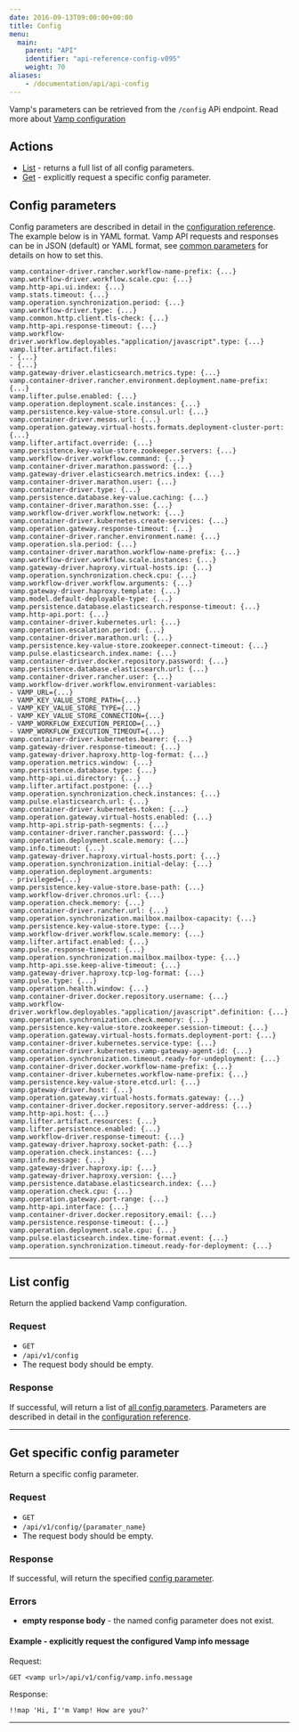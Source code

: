 ```yaml
---
date: 2016-09-13T09:00:00+00:00
title: Config
menu:
  main:
    parent: "API"
    identifier: "api-reference-config-v095"
    weight: 70
aliases:
    - /documentation/api/api-config
---
```


Vamp's parameters can be retrieved from the `/config` APi endpoint. Read more about [Vamp configuration](/documentation/installation/configure-vamp)
	
## Actions
 
 * [List](/documentation/api/v0.9.5/api-config/#list-config) - returns a full list of all config parameters.
 * [Get](/documentation/api/v0.9.5/api-config/#get-specific-config-parameter) - explicitly request a specific config parameter.

## Config parameters
Config parameters are described in detail in the [configuration reference](/documentation/installation/configuration-reference).  
The example below is in YAML format. Vamp API requests and responses can be in JSON (default) or YAML format, see [common parameters](/documentation/api/v0.9.5/using-the-api) for details on how to set this. 

```
vamp.container-driver.rancher.workflow-name-prefix: {...}
vamp.workflow-driver.workflow.scale.cpu: {...}
vamp.http-api.ui.index: {...}
vamp.stats.timeout: {...}
vamp.operation.synchronization.period: {...}
vamp.workflow-driver.type: {...}
vamp.common.http.client.tls-check: {...}
vamp.http-api.response-timeout: {...}
vamp.workflow-driver.workflow.deployables."application/javascript".type: {...}
vamp.lifter.artifact.files:
- {...}
- {...}
vamp.gateway-driver.elasticsearch.metrics.type: {...}
vamp.container-driver.rancher.environment.deployment.name-prefix: {...}
vamp.lifter.pulse.enabled: {...}
vamp.operation.deployment.scale.instances: {...}
vamp.persistence.key-value-store.consul.url: {...}
vamp.container-driver.mesos.url: {...}
vamp.operation.gateway.virtual-hosts.formats.deployment-cluster-port: {...}
vamp.lifter.artifact.override: {...}
vamp.persistence.key-value-store.zookeeper.servers: {...}
vamp.workflow-driver.workflow.command: {...}
vamp.container-driver.marathon.password: {...}
vamp.gateway-driver.elasticsearch.metrics.index: {...}
vamp.container-driver.marathon.user: {...}
vamp.container-driver.type: {...}
vamp.persistence.database.key-value.caching: {...}
vamp.container-driver.marathon.sse: {...}
vamp.workflow-driver.workflow.network: {...}
vamp.container-driver.kubernetes.create-services: {...}
vamp.operation.gateway.response-timeout: {...}
vamp.container-driver.rancher.environment.name: {...}
vamp.operation.sla.period: {...}
vamp.container-driver.marathon.workflow-name-prefix: {...}
vamp.workflow-driver.workflow.scale.instances: {...}
vamp.gateway-driver.haproxy.virtual-hosts.ip: {...}
vamp.operation.synchronization.check.cpu: {...}
vamp.workflow-driver.workflow.arguments: {...}
vamp.gateway-driver.haproxy.template: {...}
vamp.model.default-deployable-type: {...}
vamp.persistence.database.elasticsearch.response-timeout: {...}
vamp.http-api.port: {...}
vamp.container-driver.kubernetes.url: {...}
vamp.operation.escalation.period: {...}
vamp.container-driver.marathon.url: {...}
vamp.persistence.key-value-store.zookeeper.connect-timeout: {...}
vamp.pulse.elasticsearch.index.name: {...}
vamp.container-driver.docker.repository.password: {...}
vamp.persistence.database.elasticsearch.url: {...}
vamp.container-driver.rancher.user: {...}
vamp.workflow-driver.workflow.environment-variables:
- VAMP_URL={...}
- VAMP_KEY_VALUE_STORE_PATH={...}
- VAMP_KEY_VALUE_STORE_TYPE={...}
- VAMP_KEY_VALUE_STORE_CONNECTION={...}
- VAMP_WORKFLOW_EXECUTION_PERIOD={...}
- VAMP_WORKFLOW_EXECUTION_TIMEOUT={...}
vamp.container-driver.kubernetes.bearer: {...}
vamp.gateway-driver.response-timeout: {...}
vamp.gateway-driver.haproxy.http-log-format: {...}
vamp.operation.metrics.window: {...}
vamp.persistence.database.type: {...}
vamp.http-api.ui.directory: {...}
vamp.lifter.artifact.postpone: {...}
vamp.operation.synchronization.check.instances: {...}
vamp.pulse.elasticsearch.url: {...}
vamp.container-driver.kubernetes.token: {...}
vamp.operation.gateway.virtual-hosts.enabled: {...}
vamp.http-api.strip-path-segments: {...}
vamp.container-driver.rancher.password: {...}
vamp.operation.deployment.scale.memory: {...}
vamp.info.timeout: {...}
vamp.gateway-driver.haproxy.virtual-hosts.port: {...}
vamp.operation.synchronization.initial-delay: {...}
vamp.operation.deployment.arguments:
- privileged={...}
vamp.persistence.key-value-store.base-path: {...}
vamp.workflow-driver.chronos.url: {...}
vamp.operation.check.memory: {...}
vamp.container-driver.rancher.url: {...}
vamp.operation.synchronization.mailbox.mailbox-capacity: {...}
vamp.persistence.key-value-store.type: {...}
vamp.workflow-driver.workflow.scale.memory: {...}
vamp.lifter.artifact.enabled: {...}
vamp.pulse.response-timeout: {...}
vamp.operation.synchronization.mailbox.mailbox-type: {...}
vamp.http-api.sse.keep-alive-timeout: {...}
vamp.gateway-driver.haproxy.tcp-log-format: {...}
vamp.pulse.type: {...}
vamp.operation.health.window: {...}
vamp.container-driver.docker.repository.username: {...}
vamp.workflow-driver.workflow.deployables."application/javascript".definition: {...}
vamp.operation.synchronization.check.memory: {...}
vamp.persistence.key-value-store.zookeeper.session-timeout: {...}
vamp.operation.gateway.virtual-hosts.formats.deployment-port: {...}
vamp.container-driver.kubernetes.service-type: {...}
vamp.container-driver.kubernetes.vamp-gateway-agent-id: {...}
vamp.operation.synchronization.timeout.ready-for-undeployment: {...}
vamp.container-driver.docker.workflow-name-prefix: {...}
vamp.container-driver.kubernetes.workflow-name-prefix: {...}
vamp.persistence.key-value-store.etcd.url: {...}
vamp.gateway-driver.host: {...}
vamp.operation.gateway.virtual-hosts.formats.gateway: {...}
vamp.container-driver.docker.repository.server-address: {...}
vamp.http-api.host: {...}
vamp.lifter.artifact.resources: {...}
vamp.lifter.persistence.enabled: {...}
vamp.workflow-driver.response-timeout: {...}
vamp.gateway-driver.haproxy.socket-path: {...}
vamp.operation.check.instances: {...}
vamp.info.message: {...}
vamp.gateway-driver.haproxy.ip: {...}
vamp.gateway-driver.haproxy.version: {...}
vamp.persistence.database.elasticsearch.index: {...}
vamp.operation.check.cpu: {...}
vamp.operation.gateway.port-range: {...}
vamp.http-api.interface: {...}
vamp.container-driver.docker.repository.email: {...}
vamp.persistence.response-timeout: {...}
vamp.operation.deployment.scale.cpu: {...}
vamp.pulse.elasticsearch.index.time-format.event: {...}
vamp.operation.synchronization.timeout.ready-for-deployment: {...}
```

------------------

## List config

Return the applied backend Vamp configuration. 

### Request

* `GET`
* `/api/v1/config`
* The request body should be empty.

### Response
If successful, will return a list of [all config parameters](/documentation/api/v0.9.5/api-config/#config-parameters). Parameters are described in detail in the [configuration reference](/documentation/installation/configuration-reference).  

------------------

## Get specific config parameter

Return a specific config parameter. 

### Request

* `GET` 
* `/api/v1/config/{paramater_name}`
* The request body should be empty.

### Response
If successful, will return the specified [config parameter](/documentation/api/v0.9.5/api-config/#config-parameters). 

### Errors
* **empty response body** - the named config parameter does not exist.


#### Example - explicitly request the configured Vamp info message
Request:

	GET <vamp url>/api/v1/config/vamp.info.message
	
Response:

```
!!map 'Hi, I''m Vamp! How are you?'
```

------------------